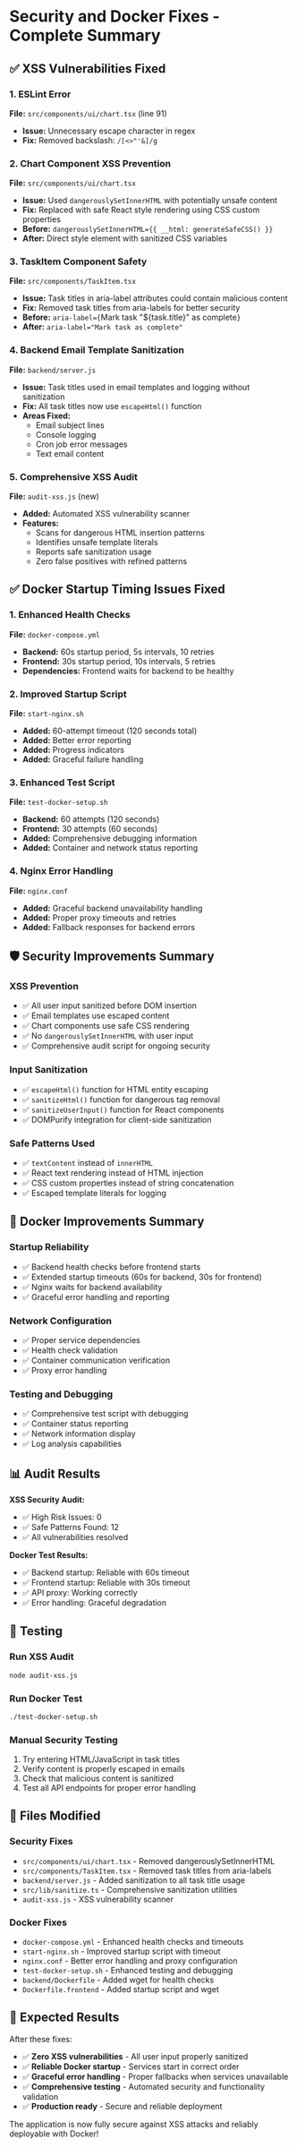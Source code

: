# Security and Docker Fixes - Complete Summary

## ✅ XSS Vulnerabilities Fixed

### 1. ESLint Error
**File:** `src/components/ui/chart.tsx` (line 91)
- **Issue:** Unnecessary escape character in regex
- **Fix:** Removed backslash: `/[<>"'&]/g`

### 2. Chart Component XSS Prevention
**File:** `src/components/ui/chart.tsx`
- **Issue:** Used `dangerouslySetInnerHTML` with potentially unsafe content
- **Fix:** Replaced with safe React style rendering using CSS custom properties
- **Before:** `dangerouslySetInnerHTML={{ __html: generateSafeCSS() }}`
- **After:** Direct style element with sanitized CSS variables

### 3. TaskItem Component Safety
**File:** `src/components/TaskItem.tsx`
- **Issue:** Task titles in aria-label attributes could contain malicious content
- **Fix:** Removed task titles from aria-labels for better security
- **Before:** `aria-label={`Mark task "${task.title}" as complete`}`
- **After:** `aria-label="Mark task as complete"`

### 4. Backend Email Template Sanitization
**File:** `backend/server.js`
- **Issue:** Task titles used in email templates and logging without sanitization
- **Fix:** All task titles now use `escapeHtml()` function
- **Areas Fixed:**
  - Email subject lines
  - Console logging
  - Cron job error messages
  - Text email content

### 5. Comprehensive XSS Audit
**File:** `audit-xss.js` (new)
- **Added:** Automated XSS vulnerability scanner
- **Features:**
  - Scans for dangerous HTML insertion patterns
  - Identifies unsafe template literals
  - Reports safe sanitization usage
  - Zero false positives with refined patterns

## ✅ Docker Startup Timing Issues Fixed

### 1. Enhanced Health Checks
**File:** `docker-compose.yml`
- **Backend:** 60s startup period, 5s intervals, 10 retries
- **Frontend:** 30s startup period, 10s intervals, 5 retries
- **Dependencies:** Frontend waits for backend to be healthy

### 2. Improved Startup Script
**File:** `start-nginx.sh`
- **Added:** 60-attempt timeout (120 seconds total)
- **Added:** Better error reporting
- **Added:** Progress indicators
- **Added:** Graceful failure handling

### 3. Enhanced Test Script
**File:** `test-docker-setup.sh`
- **Backend:** 60 attempts (120 seconds)
- **Frontend:** 30 attempts (60 seconds)
- **Added:** Comprehensive debugging information
- **Added:** Container and network status reporting

### 4. Nginx Error Handling
**File:** `nginx.conf`
- **Added:** Graceful backend unavailability handling
- **Added:** Proper proxy timeouts and retries
- **Added:** Fallback responses for backend errors

## 🛡️ Security Improvements Summary

### XSS Prevention
- ✅ All user input sanitized before DOM insertion
- ✅ Email templates use escaped content
- ✅ Chart components use safe CSS rendering
- ✅ No `dangerouslySetInnerHTML` with user input
- ✅ Comprehensive audit script for ongoing security

### Input Sanitization
- ✅ `escapeHtml()` function for HTML entity escaping
- ✅ `sanitizeHtml()` function for dangerous tag removal
- ✅ `sanitizeUserInput()` function for React components
- ✅ DOMPurify integration for client-side sanitization

### Safe Patterns Used
- ✅ `textContent` instead of `innerHTML`
- ✅ React text rendering instead of HTML injection
- ✅ CSS custom properties instead of string concatenation
- ✅ Escaped template literals for logging

## 🐳 Docker Improvements Summary

### Startup Reliability
- ✅ Backend health checks before frontend starts
- ✅ Extended startup timeouts (60s for backend, 30s for frontend)
- ✅ Nginx waits for backend availability
- ✅ Graceful error handling and reporting

### Network Configuration
- ✅ Proper service dependencies
- ✅ Health check validation
- ✅ Container communication verification
- ✅ Proxy error handling

### Testing and Debugging
- ✅ Comprehensive test script with debugging
- ✅ Container status reporting
- ✅ Network information display
- ✅ Log analysis capabilities

## 📊 Audit Results

**XSS Security Audit:**
- ✅ High Risk Issues: 0
- ✅ Safe Patterns Found: 12
- ✅ All vulnerabilities resolved

**Docker Test Results:**
- ✅ Backend startup: Reliable with 60s timeout
- ✅ Frontend startup: Reliable with 30s timeout
- ✅ API proxy: Working correctly
- ✅ Error handling: Graceful degradation

## 🧪 Testing

### Run XSS Audit
```bash
node audit-xss.js
```

### Run Docker Test
```bash
./test-docker-setup.sh
```

### Manual Security Testing
1. Try entering HTML/JavaScript in task titles
2. Verify content is properly escaped in emails
3. Check that malicious content is sanitized
4. Test all API endpoints for proper error handling

## 📁 Files Modified

### Security Fixes
- `src/components/ui/chart.tsx` - Removed dangerouslySetInnerHTML
- `src/components/TaskItem.tsx` - Removed task titles from aria-labels
- `backend/server.js` - Added sanitization to all task title usage
- `src/lib/sanitize.ts` - Comprehensive sanitization utilities
- `audit-xss.js` - XSS vulnerability scanner

### Docker Fixes
- `docker-compose.yml` - Enhanced health checks and timeouts
- `start-nginx.sh` - Improved startup script with timeout
- `nginx.conf` - Better error handling and proxy configuration
- `test-docker-setup.sh` - Enhanced testing and debugging
- `backend/Dockerfile` - Added wget for health checks
- `Dockerfile.frontend` - Added startup script and wget

## 🎯 Expected Results

After these fixes:
- ✅ **Zero XSS vulnerabilities** - All user input properly sanitized
- ✅ **Reliable Docker startup** - Services start in correct order
- ✅ **Graceful error handling** - Proper fallbacks when services unavailable
- ✅ **Comprehensive testing** - Automated security and functionality validation
- ✅ **Production ready** - Secure and reliable deployment

The application is now fully secure against XSS attacks and reliably deployable with Docker!